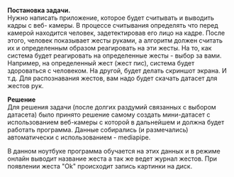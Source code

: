 __Постановка задачи.__  
Нужно написать приложение, которое будет считывать и выводить кадры с веб- камеры. В процессе считывания определять что перед камерой находится человек, задетектировав его лицо на кадре. После этого, человек показывает жесты руками, а алгоритм должен считать их и определенным образом реагировать на эти жесты. На то, как система будет реагировать на определенные жесты - выбор за вами. Например, на определенный жест (жест пис), система будет здороваться с человеком. На другой, будет делать скриншот экрана. И т.д. Для распознавания жестов, вам надо будет скачать датасет для жестов рук.

__Решение__  
Для решения задачи (после долгих раздумий связанных с выбором датасета) было принято решение самому создать мини-датасет с использованием веб-камеры с которой в дальнейшем и должна будет работать программа. Данные собирались (и размечались) автоматически с использованием - mediapipe.

В данном ноутбуке программа обучается на этих данных и в режиме онлайн выводит название жеста а так же ведет журнал жестов. При появлении жеста "Ok" происходит запись картинки на диск.
